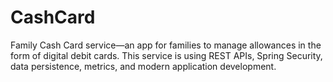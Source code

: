 # CashCard

Family Cash Card service—an app for families to manage allowances in the form of digital debit cards. This service is using REST APIs, Spring Security, data persistence, metrics, and modern application development.